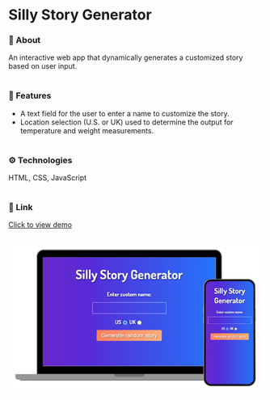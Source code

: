 # Silly Story Generator

### 💬 About

An interactive web app that dynamically generates a customized story based on user input.
<br><br>

### 🧩 Features
- A text field for the user to enter a name to customize the story.
- Location selection (U.S. or UK) used to determine the output for temperature and weight measurements.
<br><br>

### ⚙️ Technologies

HTML, CSS, JavaScript
<br><br>

### 🔗 Link

[Click to view demo](https://jasheloper.github.io/silly-story-js/)
<br><br>

[![Silly Story Generator preview](/images/project-preview.png)](https://jasheloper.github.io/silly-story-js/)
